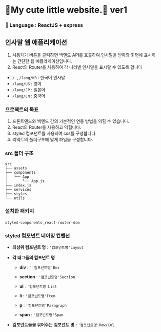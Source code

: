 # 🎀My cute little website.🎀 ver1

### 💬 Language : ReactJS + express

## 인사말 웹 애플리케이션

1. 사용자가 버튼을 클릭하면 백엔드 API를 호출하여 인사말을 받아와 화면에 표시하는 간단한 웹 애플리케이션입니다.
2. React의 Router를 사용하여 각 나라별 인사말을 표시할 수 있도록 합니다

- `/ `, `/lang/KR` : 한국어 인사말
- `/lang/US` : 영어
- `/lang/JP` : 일본어
- `/lang/CN` : 중국어





### 프로젝트의 목표

1. 프론트엔드와 백엔드 간의 기본적인 연동 방법을 익힐 수 있습니다.
2. React의 Router를 사용하고 익힙니다.
3. styled 컴포넌트를 사용하여 css를 구성합니다.
4. 리액트의 폴더구조에 맞게 파일을 구성합니다.





### src 폴더 구조

```
src
├── assets
├── components
│   └── App
│       └── App.js
├── index.js
├── services
├── styles
└── utils
```



### 설치한 패키지

`styled-components` ,`react-router-dom`



### styled 컴포넌트 네이밍 컨벤션

- **최상위 컴포넌트 명**  : `'컴포넌트명'Layout`

- **각 태그들의 컴포넌트 명**

  - **div** : `''컴포넌트명'Box`

  - **section** : `'컴포넌트명'Section`

  - **ul** : `'컴포넌트명'List`

  - **li** : `'컴포넌트명'Item`

  - **p** : `'컴포넌트명'Paragraph`

  - **span** : `'컴포넌트명'Span`

- **컴포넌트들을 묶어주는 컴포넌트 명** : `'컴포넌트명'Row/Col`

